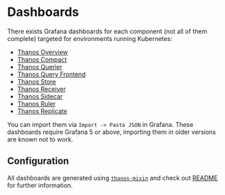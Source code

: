 # Dashboards

There exists Grafana dashboards for each component (not all of them complete) targeted for environments running Kubernetes:

- [Thanos Overview](overview.json)
- [Thanos Compact](compact.json)
- [Thanos Querier](query.json)
- [Thanos Query Frontend](query-frontend.json)
- [Thanos Store](store.json)
- [Thanos Receiver](receive.json)
- [Thanos Sidecar](sidecar.json)
- [Thanos Ruler](rule.json)
- [Thanos Replicate](bucket-replicate.json)

You can import them via `Import -> Paste JSON` in Grafana. These dashboards require Grafana 5 or above, importing them in older versions are known not to work.

## Configuration

All dashboards are generated using [`thanos-mixin`](https://github.com/oodle-ai/thanos/tree/main/mixin) and check out [README](https://github.com/oodle-ai/thanos/blob/main/mixin/README.md) for further information.
